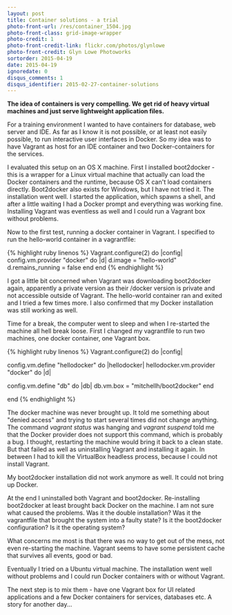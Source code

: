 ```yaml
---
layout: post
title: Container solutions - a trial
photo-front-url: /res/container_1504.jpg
photo-front-class: grid-image-wrapper
photo-credit: 1
photo-front-credit-link: flickr.com/photos/glynlowe
photo-front-credit: Glyn Lowe Photoworks
sortorder: 2015-04-19
date: 2015-04-19
ignoredate: 0
disqus_comments: 1
disqus_identifier: 2015-02-27-container-solutions  
---
```


**The idea of containers is very compelling. We get rid of heavy virtual machines and just serve lightweight application files.**

For a training environment I wanted to have containers for database, web server and IDE. As far as I know it is not possible, or at least not easily possible, to run interactive user interfaces in Docker. So my idea was to have Vagrant as host for an IDE container and two Docker-containers for the services.

I evaluated this setup on an OS X machine. First I installed boot2docker - this is a wrapper for a Linux virtual machine that actually can load the Docker containers and the runtime, because OS X can't load containers directly. Boot2docker also exists for Windows, but I have not tried it.
The installation went well. I started the application, which spawns a shell, and after a little waiting I had a Docker prompt and everything was working fine.
Installing Vagrant was eventless as well and I could run a Vagrant box without problems.

Now to the first test, running a docker container in Vagrant. I specified to run the hello-world container in a vagrantfile:

{% highlight ruby linenos %}
Vagrant.configure(2) do |config|
    config.vm.provider "docker" do |d|
      d.image = "hello-world"
      d.remains_running = false
    end
end
{% endhighlight %}

I got a little bit concerned when Vagrant was downloading boot2docker again, apparently a private version as their /docker version is private and not accessible outside of Vagrant. The hello-world container ran and exited and I tried a few times more. I also confirmed that my Docker installation was still working as well.

Time for a break, the computer went to sleep and when I re-started the machine all hell break loose. First I changed my vagrantfile to run two machines, one docker container, one Vagrant box.

{% highlight ruby linenos %}
Vagrant.configure(2) do |config|

  config.vm.define "hellodocker" do |hellodocker|
    hellodocker.vm.provider "docker" do |d|

  config.vm.define "db" do |db|
    db.vm.box = "mitchellh/boot2docker"
  end

end
{% endhighlight %}

The docker machine was never brought up. It told me something about "denied access" and trying to start several times did not change anything. The command *vagrant status* was hanging and *vagrant suspend* told me that the Docker provider does not support this command, which is probably a bug. I thought, restarting the machine would bring it back to a clean state. But that failed as well as uninstalling Vagrant and installing it again. In between I had to kill the VirtualBox headless process, because I could not install Vagrant.

My boot2docker installation did not work anymore as well. It could not bring up Docker.

At the end I uninstalled both Vagrant and boot2docker. Re-installing boot2docker at least brought back Docker on the machine. I am not sure what caused the problems. Was it the double installation? Was it the vagrantfile that brought the system into a faulty state? Is it the boot2docker configuration? Is it the operating system?

What concerns me most is that there was no way to get out of the mess, not even re-starting the machine. Vagrant seems to have some persistent cache that survives all events, good or bad.

Eventually I tried on a Ubuntu virtual machine. The installation went well without problems and I could run Docker containers with or without Vagrant.

The next step is to mix them - have one Vagrant box for UI related applications and a few Docker containers for services, databases etc. A story for another day...
